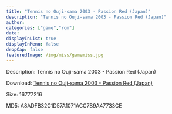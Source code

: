 ```yaml
---
title: "Tennis no Ouji-sama 2003 - Passion Red (Japan)"
description: "Tennis no Ouji-sama 2003 - Passion Red (Japan)"
author: 
categories: ["game","rom"]
date: 
displayInList: true
displayInMenu: false
dropCap: false
featuredImage: /img/miss/gamemiss.jpg
---
```


Description: Tennis no Ouji-sama 2003 - Passion Red (Japan)

Download: <a style="text-decoration:underline;" href="https://mega.nz/#!2X5SwQ5C!4IZSiqqnRhY58GzyWu6GkhaNi8Wqj35tOPx7uZlo7tM" target = "_blank" rel = "nofollow" > Tennis no Ouji-sama 2003 - Passion Red (Japan)</a>

Size: 16777216

MD5: A8ADFB32C1D57A1071ACC7B9A47733CE

